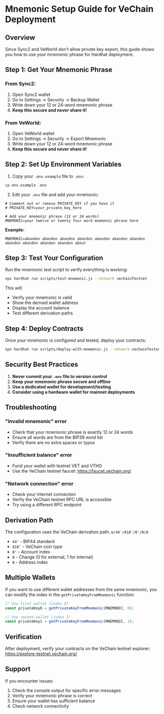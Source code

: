 # Mnemonic Setup Guide for VeChain Deployment

## Overview
Since Sync2 and VeWorld don't allow private key export, this guide shows you how to use your mnemonic phrase for Hardhat deployment.

## Step 1: Get Your Mnemonic Phrase

### From Sync2:
1. Open Sync2 wallet
2. Go to Settings → Security → Backup Wallet
3. Write down your 12 or 24-word mnemonic phrase
4. **Keep this secure and never share it!**

### From VeWorld:
1. Open VeWorld wallet
2. Go to Settings → Security → Export Mnemonic
3. Write down your 12 or 24-word mnemonic phrase
4. **Keep this secure and never share it!**

## Step 2: Set Up Environment Variables

1. Copy your `.env.example` file to `.env`:
```bash
cp env.example .env
```

2. Edit your `.env` file and add your mnemonic:
```env
# Comment out or remove PRIVATE_KEY if you have it
# PRIVATE_KEY=your_private_key_here

# Add your mnemonic phrase (12 or 24 words)
MNEMONIC=your twelve or twenty four word mnemonic phrase here
```

**Example:**
```env
MNEMONIC=abandon abandon abandon abandon abandon abandon abandon abandon abandon abandon abandon about
```

## Step 3: Test Your Configuration

Run the mnemonic test script to verify everything is working:

```bash
npx hardhat run scripts/test-mnemonic.js --network vechainTestnet
```

This will:
- Verify your mnemonic is valid
- Show the derived wallet address
- Display the account balance
- Test different derivation paths

## Step 4: Deploy Contracts

Once your mnemonic is configured and tested, deploy your contracts:

```bash
npx hardhat run scripts/deploy-with-mnemonic.js --network vechainTestnet
```

## Security Best Practices

1. **Never commit your `.env` file to version control**
2. **Keep your mnemonic phrase secure and offline**
3. **Use a dedicated wallet for development/testing**
4. **Consider using a hardware wallet for mainnet deployments**

## Troubleshooting

### "Invalid mnemonic" error
- Check that your mnemonic phrase is exactly 12 or 24 words
- Ensure all words are from the BIP39 word list
- Verify there are no extra spaces or typos

### "Insufficient balance" error
- Fund your wallet with testnet VET and VTHO
- Use the VeChain testnet faucet: https://faucet.vechain.org/

### "Network connection" error
- Check your internet connection
- Verify the VeChain testnet RPC URL is accessible
- Try using a different RPC endpoint

## Derivation Path

The configuration uses the VeChain derivation path: `m/44'/818'/0'/0/0`

- `44'` - BIP44 standard
- `818'` - VeChain coin type
- `0'` - Account index
- `0` - Change (0 for external, 1 for internal)
- `0` - Address index

## Multiple Wallets

If you want to use different wallet addresses from the same mnemonic, you can modify the index in the `getPrivateKeyFromMnemonic` function:

```javascript
// Use first wallet (index 0)
const privateKey0 = getPrivateKeyFromMnemonic(MNEMONIC, 0);

// Use second wallet (index 1)
const privateKey1 = getPrivateKeyFromMnemonic(MNEMONIC, 1);
```

## Verification

After deployment, verify your contracts on the VeChain testnet explorer:
https://explore-testnet.vechain.org/

## Support

If you encounter issues:
1. Check the console output for specific error messages
2. Verify your mnemonic phrase is correct
3. Ensure your wallet has sufficient balance
4. Check network connectivity 